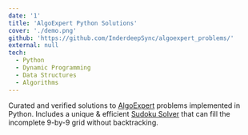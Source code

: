 ```yaml
---
date: '1'
title: 'AlgoExpert Python Solutions'
cover: './demo.png'
github: 'https://github.com/InderdeepSync/algoexpert_problems/'
external: null
tech:
  - Python
  - Dynamic Programming
  - Data Structures
  - Algorithms
---
```


Curated and verified solutions to [AlgoExpert](https://www.algoexpert.io/) problems implemented in Python. Includes a unique & efficient [Sudoku Solver](https://github.com/InderdeepSync/algoexpert_problems/blob/master/solve_sudoku.py) that can fill the incomplete 9-by-9 grid without backtracking.
